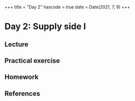 +++
title = "Day 2"
hascode = true
date = Date(2021, 7, 9)
+++

# Day 2: Supply side I

<!-- \toc -->

## Lecture

## Practical exercise

## Homework

## References
